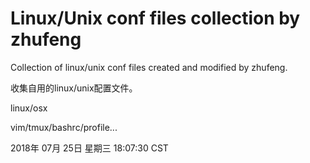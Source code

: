 Linux/Unix conf files collection by zhufeng
=====

Collection of linux/unix conf files created and modified by zhufeng.

收集自用的linux/unix配置文件。

linux/osx

vim/tmux/bashrc/profile...



2018年 07月 25日 星期三 18:07:30 CST
